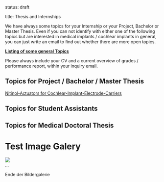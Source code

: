 status: draft

title: Thesis and Internships 

We have always some topics for your Internship or your Project, Bachelor or Master Thesis. 
Even if you can not identify with either one of the following topics but are interested in medical implants / cochlear implants in general, you can just write an email to find out whether there are more open topics.

[**Listing of some general Topics**](thesis/2019-03-04_stud-Arbeiten.pdf)

Please always include your CV and a current overview of grades / performance report, within your inquiry email.

## Topics for Project / Bachelor / Master Thesis
[Nitinol-Actuators for Cochlear-Implant-Electrode-Carriers](thesis/2019-03-04_Thesis_MemoryCI.pdf)

## Topics for Student Assistants

## Topics for Medical Doctoral Thesis

# Test Image Galery

<div class="row">
  <div class="col-xs-6 col-md-3">
    <a href="#" class="thumbnail">
      <img src="staff/IMG_3601_Kopie.jpg">
    </a>
  </div>
  ...
</div>

Ende der Bildergalerie
